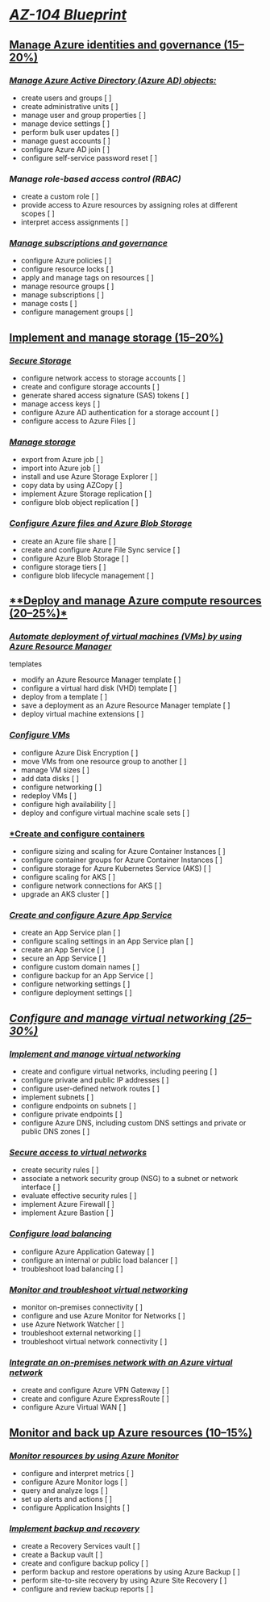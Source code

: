 # <ins>*AZ-104 Blueprint*</ins>

## <ins>**Manage Azure identities and governance (15–20%)**</ins>

### <ins>*Manage Azure Active Directory (Azure AD) objects:*</ins>
-   create users and groups [ ] 
-   create administrative units [ ]
-   manage user and group properties [ ]
-   manage device settings [ ]
-   perform bulk user updates [ ]
-   manage guest accounts [ ]
-   configure Azure AD join [ ]
-   configure self-service password reset [ ]


### *Manage role-based access control (RBAC)*
-   create a custom role [ ]
-   provide access to Azure resources by assigning roles at different scopes [ ]
-   interpret access assignments [ ]


### <ins>*Manage subscriptions and governance*</ins>
-   configure Azure policies  [ ]
-   configure resource locks [ ]
-   apply and manage tags on resources [ ]
-   manage resource groups [ ]
-   manage subscriptions [ ]
-   manage costs  [ ]
-   configure management groups [ ]


## <ins>**Implement and manage storage (15–20%)**</ins>

### <ins>*Secure Storage*</ins>
-   configure network access to storage accounts [ ]
-   create and configure storage accounts [ ]
-   generate shared access signature (SAS) tokens [ ]
-   manage access keys [ ]
-   configure Azure AD authentication for a storage account [ ]
-   configure access to Azure Files [ ]


### <ins>*Manage storage*</ins>
-   export from Azure job [ ]
-   import into Azure job [ ]
-   install and use Azure Storage Explorer [ ]
-   copy data by using AZCopy [ ]
-   implement Azure Storage replication [ ]
-   configure blob object replication [ ]


### <ins>*Configure Azure files and Azure Blob Storage*</ins>
-   create an Azure file share [ ]
-   create and configure Azure File Sync service [ ]
-   configure Azure Blob Storage [ ]
-   configure storage tiers [ ]
-   configure blob lifecycle management [ ]


## <ins>**Deploy and manage Azure compute resources (20–25%)*</ins>


### <ins>*Automate deployment of virtual machines (VMs) by using Azure Resource Manager*</ins>
templates
-   modify an Azure Resource Manager template [ ]
-   configure a virtual hard disk (VHD) template [ ]
-   deploy from a template [ ]
-   save a deployment as an Azure Resource Manager template [ ]
-   deploy virtual machine extensions [ ]


### <ins>*Configure VMs*</ins>
-   configure Azure Disk Encryption [ ]
-   move VMs from one resource group to another [ ]
-   manage VM sizes [ ]
-   add data disks [ ]
-   configure networking [ ]
-   redeploy VMs [ ]
-   configure high availability [ ]
-   deploy and configure virtual machine scale sets [ ]


### <ins>*Create and configure containers</ins>
-   configure sizing and scaling for Azure Container Instances [ ]
-   configure container groups for Azure Container Instances [ ]
-   configure storage for Azure Kubernetes Service (AKS) [ ]
-   configure scaling for AKS [ ]
-   configure network connections for AKS [ ]
-   upgrade an AKS cluster [ ]


### <ins>*Create and configure Azure App Service*</ins>
-   create an App Service plan [ ]
-   configure scaling settings in an App Service plan [ ]
-   create an App Service [ ]
-   secure an App Service [ ]
-   configure custom domain names [ ]
-   configure backup for an App Service [ ]
-   configure networking settings [ ]
-   configure deployment settings [ ]


## <ins>*Configure and manage virtual networking (25–30%)*</ins>


### <ins>*Implement and manage virtual networking*</ins>
-   create and configure virtual networks, including peering [ ]
-   configure private and public IP addresses [ ]
-   configure user-defined network routes  [ ]
-   implement subnets [ ]
-   configure endpoints on subnets [ ]
-   configure private endpoints [ ]
-   configure Azure DNS, including custom DNS settings and private or public DNS zones [ ]


### <ins>*Secure access to virtual networks*</ins>
-   create security rules [ ]
-   associate a network security group (NSG) to a subnet or network interface [ ]
-   evaluate effective security rules [ ]
-   implement Azure Firewall [ ]
-   implement Azure Bastion [ ]


### <ins>*Configure load balancing*</ins>
-   configure Azure Application Gateway [ ]
-   configure an internal or public load balancer [ ]
-   troubleshoot load balancing [ ]


### <ins>*Monitor and troubleshoot virtual networking*</ins>
-   monitor on-premises connectivity [ ]
-   configure and use Azure Monitor for Networks [ ]
-   use Azure Network Watcher [ ]
-   troubleshoot external networking [ ]
-   troubleshoot virtual network connectivity [ ]


### <ins>*Integrate an on-premises network with an Azure virtual network*</ins>
-   create and configure Azure VPN Gateway [ ]
-   create and configure Azure ExpressRoute [ ]
-   configure Azure Virtual WAN [ ]


## <ins>**Monitor and back up Azure resources (10–15%)**</ins>


### <ins>*Monitor resources by using Azure Monitor*</ins>
-   configure and interpret metrics [ ]
-   configure Azure Monitor logs [ ]
-   query and analyze logs [ ]
-   set up alerts and actions [ ]
-   configure Application Insights [ ]


### <ins>*Implement backup and recovery*</ins>
-   create a Recovery Services vault [ ]
-   create a Backup vault [ ]
-   create and configure backup policy [ ]
-   perform backup and restore operations by using Azure Backup  [ ]
-   perform site-to-site recovery by using Azure Site Recovery [ ]
-   configure and review backup reports [ ]

